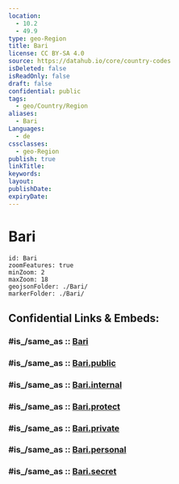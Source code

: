 ```yaml
---
location:
  - 10.2
  - 49.9
type: geo-Region
title: Bari
license: CC BY-SA 4.0
source: https://datahub.io/core/country-codes
isDeleted: false
isReadOnly: false
draft: false
confidential: public
tags:
  - geo/Country/Region
aliases:
  - Bari
Languages:
  - de
cssclasses:
  - geo-Region
publish: true
linkTitle:
keywords:
layout:
publishDate:
expiryDate:
---
```


# Bari

```leaflet
id: Bari
zoomFeatures: true 
minZoom: 2 
maxZoom: 18
geojsonFolder: ./Bari/
markerFolder: ./Bari/
```


## Confidential Links & Embeds: 

### #is_/same_as :: [Bari](/_Standards/Earth/Continent/Africa/Africa~East/Somalia/Regions~Somalia/Bari.md) 

### #is_/same_as :: [Bari.public](/_public/Earth/Continent/Africa/Africa~East/Somalia/Regions~Somalia/Bari.public.md) 

### #is_/same_as :: [Bari.internal](/_internal/Earth/Continent/Africa/Africa~East/Somalia/Regions~Somalia/Bari.internal.md) 

### #is_/same_as :: [Bari.protect](/_protect/Earth/Continent/Africa/Africa~East/Somalia/Regions~Somalia/Bari.protect.md) 

### #is_/same_as :: [Bari.private](/_private/Earth/Continent/Africa/Africa~East/Somalia/Regions~Somalia/Bari.private.md) 

### #is_/same_as :: [Bari.personal](/_personal/Earth/Continent/Africa/Africa~East/Somalia/Regions~Somalia/Bari.personal.md) 

### #is_/same_as :: [Bari.secret](/_secret/Earth/Continent/Africa/Africa~East/Somalia/Regions~Somalia/Bari.secret.md)

